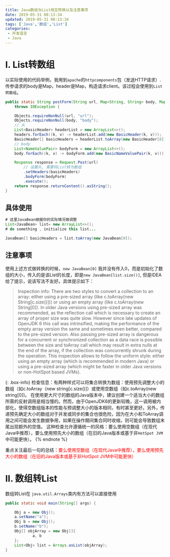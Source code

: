 ```yaml
---
title: Java数组与List相互转换以及注意事项
date: 2019-05-31 08:13:34
updated: 2019-05-31 08:13:34
tags: ['Java','数组','List']
categories: 
 - 开发语言
 - Java
---
```


# Ⅰ. List转数组

以实际使用的代码举例，我用到`apache`的`httpcomponents`包（发送HTTP请求）. 传参请求的body是Map，header是Map，构造请求client。该过程会使用到`List转数组`。


```java
public static String postForm(String url, Map<String, String> body, Map<String, String> headers) 
    throws IOException {

    Objects.requireNonNull(url, "url");
    Objects.requireNonNull(body, "body");
    // 头
    List<BasicHeader> headerList = new ArrayList<>();
    headers.forEach((k, v) -> headerList.add(new BasicHeader(k, v)));
    BasicHeader[] basicHeaders = headerList.toArray(new BasicHeader[0]);
    // body
    List<NameValuePair> bodyForm = new ArrayList<>();
    body.forEach((k, v) -> bodyForm.add(new BasicNameValuePair(k, v)));

    Response response = Request.Post(url)
        // 设置头, 需要将List转为数组
        .setHeaders(basicHeaders)
        .bodyForm(bodyForm)
        .execute();
    return response.returnContent().asString();
}
```

## 具体使用

```java
# 这里JavaBean根据你的实际情况做调整
List<JavaBean> list= new ArrayList<>();
# do something , initialize this list...

JavaBean[] basicHeaders = list.toArray(new JavaBean[0]);
```

## 注意事项

使用上述方式做转换的时候，`new JavaBean[0]` 我并没有传入0，而是初始化了数组的大小，传入的是该List的长度，即是`new JavaBean[list.size()]`, 但是IDEA给了提示，说该写法不友好。具体提示如下：
>Inspection info: There are two styles to convert a collection to an array: either using a pre-sized array (like c.toArray(new String[c.size()])) or using an empty array (like c.toArray(new String[0]).
In older Java versions using pre-sized array was recommended, as the reflection call which is necessary to create an array of proper size was quite slow. However since late updates of OpenJDK 6 this call was intrinsified, making the performance of the empty array version the same and sometimes even better, compared to the pre-sized version. Also passing pre-sized array is dangerous for a concurrent or synchronized collection as a data race is possible between the size and toArray call which may result in extra nulls at the end of the array, if the collection was concurrently shrunk during the operation.
This inspection allows to follow the uniform style: either using an empty array (which is recommended in modern Java) or using a pre-sized array (which might be faster in older Java versions or non-HotSpot based JVMs).

{: .box-info}
检查信息：有两种样式可以将集合转换为数组：使用预先调整大小的数组（如c.toArray（new string[c.size()]）或使用空数组（如c.toArray(new string[0])。
在使用更大尺寸的数组的Java版本中，建议创建一个适当大小的数组所需的反射调用是相当慢的。然而，由于OpenJDK6的更新较晚，这一调用被内部化，使得空数组版本的性能与预调整大小的版本相同，有时甚至更好。另外，传递预先确定大小的数组对于并发或同步的集合也很危险，因为在大小和ToArray调用之间可能会发生数据争用，如果在操作期间集合同时收缩，则可能会导致数组末尾出现额外的空值。
这种检查允许遵循统一的风格：要么使用空数组（在现代Java中推荐），要么使用预先大小的数组（在旧的Java版本或基于非`HotSpot JVM`中可能更快）。
{% endnote %}

重点关注最后一句的总结：<font color=red>要么使用空数组（在现代Java中推荐），要么使用预先大小的数组（在旧的Java版本或基于非HotSpot JVM中可能更快）</font>

# Ⅱ. 数组转List

数组转List在 `java.util.Arrays`类内有方法可以直接使用

```java
public static void main(String[] args) {

    Obj a = new Obj();
    a.setName("a");
    Obj b = new Obj();
    b.setName("b");
    Obj[] objArray = new Obj[]{
            a, b
    };
    List<Obj> list = Arrays.asList(objArray);
}
```
